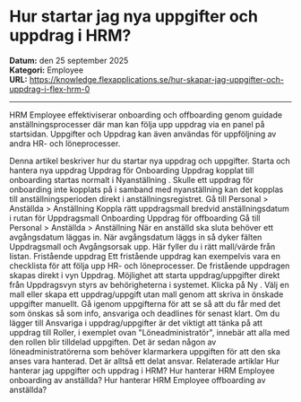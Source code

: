 # Hur startar jag nya uppgifter och uppdrag i HRM?

**Datum:** den 25 september 2025  
**Kategori:** Employee  
**URL:** https://knowledge.flexapplications.se/hur-skapar-jag-uppgifter-och-uppdrag-i-flex-hrm-0

---

HRM Employee effektiviserar onboarding och offboarding genom guidade anställningsprocesser där man kan följa upp uppdrag via en panel på startsidan. Uppgifter och Uppdrag kan även användas för uppföljning av andra HR- och löneprocesser. 

Denna artikel beskriver hur du startar nya uppdrag och uppgifter.
Starta och hantera nya uppdrag
Uppdrag för Onboarding
Uppdrag kopplat till onboarding startas normalt i
Nyanställning
. Skulle ett uppdrag för onboarding inte kopplats på i samband med nyanställning kan det kopplas till anställningsperioden direkt i anställningsregistret.
Gå till
Personal > Anställda > Anställning
Koppla rätt uppdragsmall bredvid anställningsdatum i rutan för
Uppdragsmall Onboarding
Uppdrag för offboarding
Gå till
Personal > Anställda > Anställning
När en anställd ska sluta behöver ett avgångsdatum läggas in.
När avgångsdatum läggs in så dyker fälten
Uppdragsmall
och
Avgångsorsak
upp. Här fyller du i rätt mall/värde från listan.
Fristående uppdrag
Ett fristående uppdrag kan exempelvis vara en checklista för att följa upp HR- och löneprocesser. De fristående uppdragen skapas direkt i vyn
Uppdrag.
Möjlighet att starta uppdrag/uppgifter direkt från Uppdragsvyn styrs av behörigheterna i systemet.
Klicka på
Ny
.
Välj en
mall
eller skapa ett uppdrag/uppgift utan mall genom att skriva in önskade uppgifter manuellt.
Gå igenom uppgifterna för att se så att du får med det som önskas så som info, ansvariga och deadlines för senast klart.
Om du lägger till
Ansvariga
i uppdrag/uppgifter är det viktigt att tänka på att uppdrag till
Roller,
i exemplet ovan "Löneadministratör", innebär att alla med den rollen blir tilldelad uppgiften. Det är sedan någon av löneadministratörerna som behöver klarmarkera uppgiften för att den ska anses vara hanterad. Det är alltså ett delat ansvar.
Relaterade artiklar
Hur hanterar jag uppgifter och uppdrag i HRM?
Hur hanterar HRM Employee onboarding av anställda?
Hur hanterar HRM Employee offboarding av anställda?
